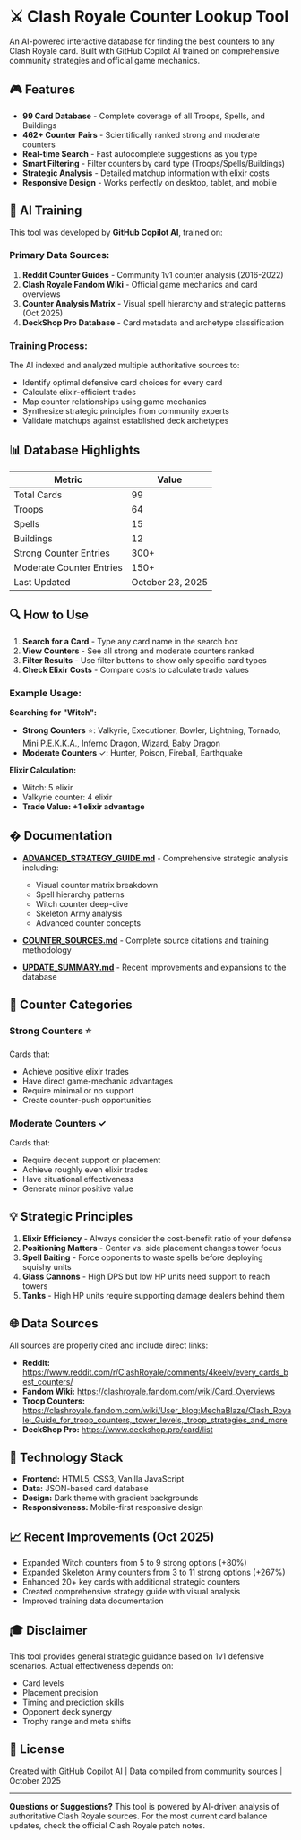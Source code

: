 # ⚔️ Clash Royale Counter Lookup Tool

An AI-powered interactive database for finding the best counters to any Clash Royale card. Built with GitHub Copilot AI trained on comprehensive community strategies and official game mechanics.

## 🎮 Features

- **99 Card Database** - Complete coverage of all Troops, Spells, and Buildings
- **462+ Counter Pairs** - Scientifically ranked strong and moderate counters
- **Real-time Search** - Fast autocomplete suggestions as you type
- **Smart Filtering** - Filter counters by card type (Troops/Spells/Buildings)
- **Strategic Analysis** - Detailed matchup information with elixir costs
- **Responsive Design** - Works perfectly on desktop, tablet, and mobile

## 🤖 AI Training

This tool was developed by **GitHub Copilot AI**, trained on:

### Primary Data Sources:
1. **Reddit Counter Guides** - Community 1v1 counter analysis (2016-2022)
2. **Clash Royale Fandom Wiki** - Official game mechanics and card overviews
3. **Counter Analysis Matrix** - Visual spell hierarchy and strategic patterns (Oct 2025)
4. **DeckShop Pro Database** - Card metadata and archetype classification

### Training Process:
The AI indexed and analyzed multiple authoritative sources to:
- Identify optimal defensive card choices for every card
- Calculate elixir-efficient trades
- Map counter relationships using game mechanics
- Synthesize strategic principles from community experts
- Validate matchups against established deck archetypes

## 📊 Database Highlights

| Metric | Value |
|--------|-------|
| Total Cards | 99 |
| Troops | 64 |
| Spells | 15 |
| Buildings | 12 |
| Strong Counter Entries | 300+ |
| Moderate Counter Entries | 150+ |
| Last Updated | October 23, 2025 |

## 🔍 How to Use

1. **Search for a Card** - Type any card name in the search box
2. **View Counters** - See all strong and moderate counters ranked
3. **Filter Results** - Use filter buttons to show only specific card types
4. **Check Elixir Costs** - Compare costs to calculate trade values

### Example Usage:

**Searching for "Witch":**
- **Strong Counters** ⭐: Valkyrie, Executioner, Bowler, Lightning, Tornado, Mini P.E.K.K.A., Inferno Dragon, Wizard, Baby Dragon
- **Moderate Counters** ✓: Hunter, Poison, Fireball, Earthquake

**Elixir Calculation:**
- Witch: 5 elixir
- Valkyrie counter: 4 elixir
- **Trade Value: +1 elixir advantage**

## � Documentation

- **[ADVANCED_STRATEGY_GUIDE.md](ADVANCED_STRATEGY_GUIDE.md)** - Comprehensive strategic analysis including:
  - Visual counter matrix breakdown
  - Spell hierarchy patterns
  - Witch counter deep-dive
  - Skeleton Army analysis
  - Advanced counter concepts

- **[COUNTER_SOURCES.md](COUNTER_SOURCES.md)** - Complete source citations and training methodology

- **[UPDATE_SUMMARY.md](UPDATE_SUMMARY.md)** - Recent improvements and expansions to the database

## 🎯 Counter Categories

### Strong Counters ⭐
Cards that:
- Achieve positive elixir trades
- Have direct game-mechanic advantages
- Require minimal or no support
- Create counter-push opportunities

### Moderate Counters ✓
Cards that:
- Require decent support or placement
- Achieve roughly even elixir trades
- Have situational effectiveness
- Generate minor positive value

## 💡 Strategic Principles

1. **Elixir Efficiency** - Always consider the cost-benefit ratio of your defense
2. **Positioning Matters** - Center vs. side placement changes tower focus
3. **Spell Baiting** - Force opponents to waste spells before deploying squishy units
4. **Glass Cannons** - High DPS but low HP units need support to reach towers
5. **Tanks** - High HP units require supporting damage dealers behind them

## 🌐 Data Sources

All sources are properly cited and include direct links:

- **Reddit:** https://www.reddit.com/r/ClashRoyale/comments/4keelv/every_cards_best_counters/
- **Fandom Wiki:** https://clashroyale.fandom.com/wiki/Card_Overviews
- **Troop Counters:** https://clashroyale.fandom.com/wiki/User_blog:MechaBlaze/Clash_Royale:_Guide_for_troop_counters,_tower_levels,_troop_strategies_and_more
- **DeckShop Pro:** https://www.deckshop.pro/card/list

## 🚀 Technology Stack

- **Frontend:** HTML5, CSS3, Vanilla JavaScript
- **Data:** JSON-based card database
- **Design:** Dark theme with gradient backgrounds
- **Responsiveness:** Mobile-first responsive design

## 📈 Recent Improvements (Oct 2025)

- Expanded Witch counters from 5 to 9 strong options (+80%)
- Expanded Skeleton Army counters from 3 to 11 strong options (+267%)
- Enhanced 20+ key cards with additional strategic counters
- Created comprehensive strategy guide with visual analysis
- Improved training data documentation

## 🎓 Disclaimer

This tool provides general strategic guidance based on 1v1 defensive scenarios. Actual effectiveness depends on:
- Card levels
- Placement precision
- Timing and prediction skills
- Opponent deck synergy
- Trophy range and meta shifts

## 📝 License

Created with GitHub Copilot AI | Data compiled from community sources | October 2025

---

**Questions or Suggestions?** This tool is powered by AI-driven analysis of authoritative Clash Royale sources. For the most current card balance updates, check the official Clash Royale patch notes.

